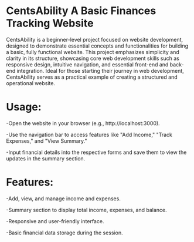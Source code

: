 # CentsAbility A Basic Finances Tracking Website
CentsAbility is a beginner-level project focused on website development, designed to demonstrate essential concepts and functionalities for building a basic, fully functional website. This project emphasizes simplicity and clarity in its structure, showcasing core web development skills such as responsive design, intuitive navigation, and essential front-end and back-end integration. Ideal for those starting their journey in web development, CentsAbility serves as a practical example of creating a structured and operational website.

# Usage:
-Open the website in your browser (e.g., http://localhost:3000).

-Use the navigation bar to access features like "Add Income," "Track Expenses," and "View Summary."

-Input financial details into the respective forms and save them to view the updates in the summary section.


# Features:
-Add, view, and manage income and expenses.

-Summary section to display total income, expenses, and balance.

-Responsive and user-friendly interface.

-Basic financial data storage during the session.
